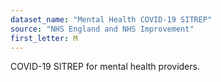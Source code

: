 ```yaml
---
dataset_name: "Mental Health COVID-19 SITREP"
source: "NHS England and NHS Improvement"
first_letter: M
---
```

COVID-19 SITREP for mental health providers.